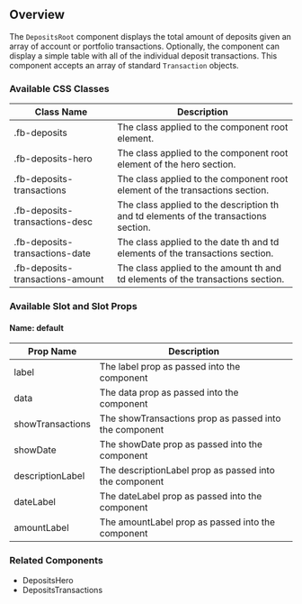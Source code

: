 ## Overview

The `DepositsRoot` component displays the total amount of deposits given an array of account or portfolio transactions. Optionally, the component can display a simple table with all of the individual deposit transactions. This component accepts an array of standard `Transaction` objects.

### Available CSS Classes

| Class Name | Description |
| ---------- | ----------- |
| .fb-deposits | The class applied to the component root element. |
| .fb-deposits-hero | The class applied to the component root element of the hero section. |
| .fb-deposits-transactions | The class applied to the component root element of the transactions section. |
| .fb-deposits-transactions-desc | The class applied to the description th and td elements of the transactions section. |
| .fb-deposits-transactions-date | The class applied to the date th and td elements of the transactions section. |
| .fb-deposits-transactions-amount | The class applied to the amount th and td elements of the transactions section. |

### Available Slot and Slot Props

#### Name: default

| Prop Name | Description |
| ----- | ----------- |
| label | The label prop as passed into the component |
| data | The data prop as passed into the component |
| showTransactions | The showTransactions prop as passed into the component |
| showDate | The showDate prop as passed into the component |
| descriptionLabel | The descriptionLabel prop as passed into the component |
| dateLabel | The dateLabel prop as passed into the component |
| amountLabel | The amountLabel prop as passed into the component |


### Related Components
- DepositsHero
- DepositsTransactions